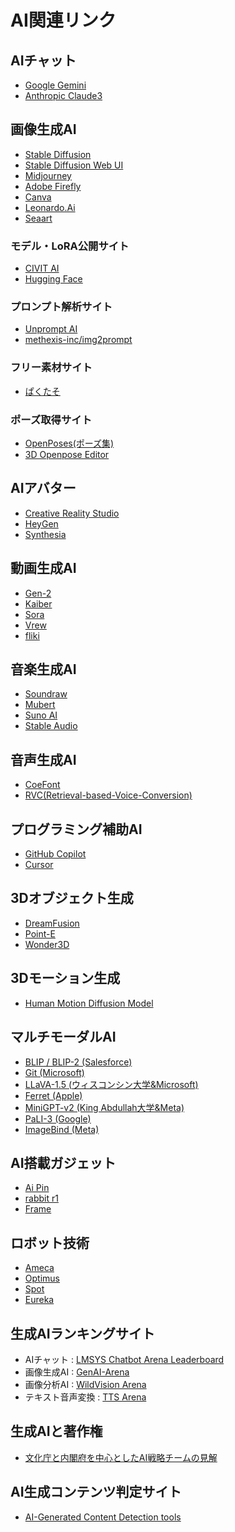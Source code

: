 # AI関連リンク

## AIチャット

- [Google Gemini](https://gemini.google.com/)
- [Anthropic Claude3](https://claude.ai/)

## 画像生成AI

- [Stable Diffusion](https://ja.stability.ai/stable-diffusion)
- [Stable Diffusion Web UI](https://github.com/AUTOMATIC1111/stable-diffusion-webui)
- [Midjourney](https://www.midjourney.com/home/)
- [Adobe Firefly](https://www.adobe.com/jp/sensei/generative-ai/firefly.html)
- [Canva](https://www.canva.com/ja_jp/)
- [Leonardo.Ai](https://leonardo.ai/)
- [Seaart](https://www.seaart.ai/)

### モデル・LoRA公開サイト

- [CIVIT AI](https://civitai.com/)
- [Hugging Face](https://huggingface.co/)

### プロンプト解析サイト

- [Unprompt AI](https://unprompt.ai/)
- [methexis-inc/img2prompt](https://replicate.com/methexis-inc/img2prompt)

### フリー素材サイト

- [ぱくたそ](https://www.pakutaso.com/)

### ポーズ取得サイト

- [OpenPoses\(ポーズ集\)](https://openposes.com/)
- [3D Openpose Editor](https://zhuyu1997.github.io/open-pose-editor/)

## AIアバター

- [Creative Reality Studio](https://www.d-id.com/creative-reality-studio/)
- [HeyGen](https://www.heygen.com/)
- [Synthesia](https://www.synthesia.io/)

## 動画生成AI

- [Gen-2](https://research.runwayml.com/gen2)
- [Kaiber](https://kaiber.ai/)
- [Sora](https://openai.com/sora)
- [Vrew](https://vrew.voyagerx.com/ja/)
- [fliki](https://fliki.ai/)

## 音楽生成AI

- [Soundraw](https://soundraw.io/ja)
- [Mubert](https://mubert.com/)
- [Suno AI](https://www.suno.ai/)
- [Stable Audio](https://www.stableaudio.com/)

## 音声生成AI

- [CoeFont](https://coefont.cloud/)
- [RVC(Retrieval-based-Voice-Conversion)](https://github.com/RVC-Project/Retrieval-based-Voice-Conversion-WebUI)

## プログラミング補助AI

- [GitHub Copilot](https://github.com/features/copilot)
- [Cursor](https://cursor.sh/)

## 3Dオブジェクト生成

- [DreamFusion](https://dreamfusion3d.github.io/)
- [Point-E](https://github.com/openai/point-e)
- [Wonder3D](https://github.com/xxlong0/Wonder3D/)

## 3Dモーション生成

- [Human Motion Diffusion Model](https://guytevet.github.io/mdm-page/)

## マルチモーダルAI

- [BLIP / BLIP-2 (Salesforce)](https://huggingface.co/Salesforce/blip2-flan-t5-xxl)
- [Git (Microsoft)](https://huggingface.co/microsoft/git-base)
- [LLaVA-1.5 (ウィスコンシン大学&Microsoft)](https://llava-vl.github.io/)
- [Ferret (Apple)](https://arxiv.org/abs/2310.07704v1)
- [MiniGPT-v2 (King Abdullah大学&Meta)](https://minigpt-v2.github.io/)
- [PaLI-3 (Google)](https://huggingface.co/papers/2310.09199)
- [ImageBind (Meta)](https://ai.meta.com/blog/imagebind-six-modalities-binding-ai/)

## AI搭載ガジェット

- [Ai Pin](https://humane.com/aipin)
- [rabbit r1](https://www.rabbit.tech/)
- [Frame](https://brilliant.xyz/)

## ロボット技術

- [Ameca](https://www.engineeredarts.co.uk/robot/ameca/)
- [Optimus](https://ja.wikipedia.org/wiki/Tesla_Bot)
- [Spot](https://www.theverge.com/2023/10/26/23933213/boston-dynamics-robot-dog-spot-top-hat)
- [Eureka](https://www.watch.impress.co.jp/docs/news/1541369.html)

## 生成AIランキングサイト

- AIチャット : [LMSYS Chatbot Arena Leaderboard](https://huggingface.co/spaces/lmsys/chatbot-arena-leaderboard)
- 画像生成AI : [GenAI-Arena](https://huggingface.co/spaces/TIGER-Lab/GenAI-Arena)
- 画像分析AI : [WildVision Arena](https://huggingface.co/spaces/WildVision/vision-arena)
- テキスト音声変換 : [TTS Arena](https://huggingface.co/spaces/TTS-AGI/TTS-Arena)

## 生成AIと著作権

- [文化庁と内閣府を中心としたAI戦略チームの見解](https://www8.cao.go.jp/cstp/ai/ai_team/3kai/shiryo.pdf)

## AI生成コンテンツ判定サイト

- [AI-Generated Content Detection tools](https://hivemoderation.com/ai-generated-content-detection
)
